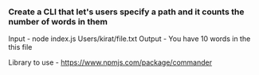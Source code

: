 ### Create a CLI that let's users specify a path and it counts the number of words in them

Input - node index.js Users/kirat/file.txt
Output - You have 10 words in the this file

Library to use - https://www.npmjs.com/package/commander